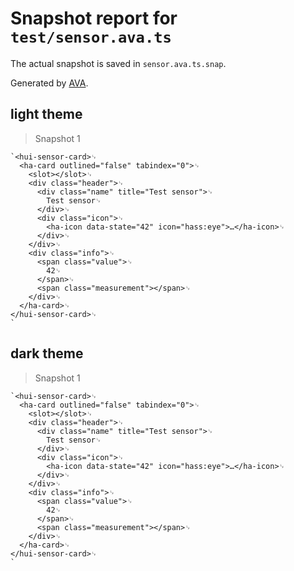 # Snapshot report for `test/sensor.ava.ts`

The actual snapshot is saved in `sensor.ava.ts.snap`.

Generated by [AVA](https://avajs.dev).

## light theme

> Snapshot 1

    `<hui-sensor-card>␊
      <ha-card outlined="false" tabindex="0">␊
        <slot></slot>␊
        <div class="header">␊
          <div class="name" title="Test sensor">␊
            Test sensor␊
          </div>␊
          <div class="icon">␊
            <ha-icon data-state="42" icon="hass:eye">…</ha-icon>␊
          </div>␊
        </div>␊
        <div class="info">␊
          <span class="value">␊
            42␊
          </span>␊
          <span class="measurement"></span>␊
        </div>␊
      </ha-card>␊
    </hui-sensor-card>␊
    `

## dark theme

> Snapshot 1

    `<hui-sensor-card>␊
      <ha-card outlined="false" tabindex="0">␊
        <slot></slot>␊
        <div class="header">␊
          <div class="name" title="Test sensor">␊
            Test sensor␊
          </div>␊
          <div class="icon">␊
            <ha-icon data-state="42" icon="hass:eye">…</ha-icon>␊
          </div>␊
        </div>␊
        <div class="info">␊
          <span class="value">␊
            42␊
          </span>␊
          <span class="measurement"></span>␊
        </div>␊
      </ha-card>␊
    </hui-sensor-card>␊
    `
